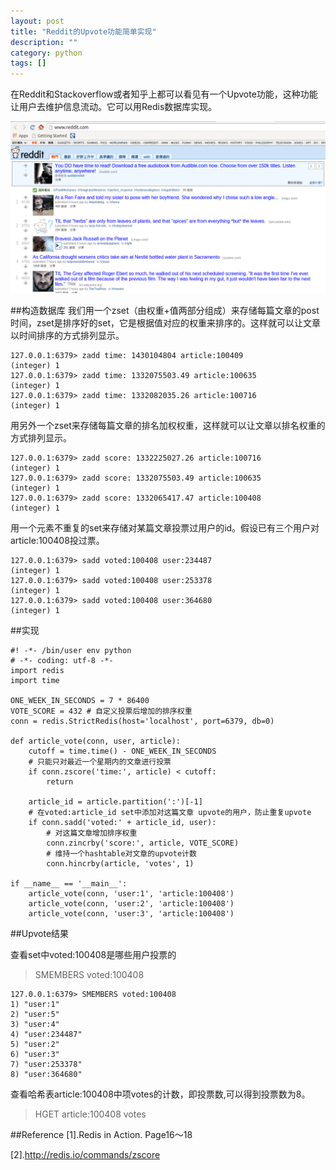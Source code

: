 ```yaml
---
layout: post
title: "Reddit的Upvote功能简单实现"
description: ""
category: python
tags: []
---
```


在Reddit和Stackoverflow或者知乎上都可以看见有一个Upvote功能，这种功能让用户去维护信息流动。它可以用Redis数据库实现。

![图片](/assets/images/upvote-1.png)

##构造数据库
我们用一个zset（由权重+值两部分组成）来存储每篇文章的post时间，zset是排序好的set，它是根据值对应的权重来排序的。这样就可以让文章以时间排序的方式排列显示。

```
127.0.0.1:6379> zadd time: 1430104804 article:100409
(integer) 1
127.0.0.1:6379> zadd time: 1332075503.49 article:100635
(integer) 1
127.0.0.1:6379> zadd time: 1332082035.26 article:100716
(integer) 1
```

用另外一个zset来存储每篇文章的排名加权权重，这样就可以让文章以排名权重的方式排列显示。

```
127.0.0.1:6379> zadd score: 1332225027.26 article:100716
(integer) 1
127.0.0.1:6379> zadd score: 1332075503.49 article:100635
(integer) 1
127.0.0.1:6379> zadd score: 1332065417.47 article:100408
(integer) 1
```

用一个元素不重复的set来存储对某篇文章投票过用户的id。假设已有三个用户对article:100408投过票。

```
127.0.0.1:6379> sadd voted:100408 user:234487
(integer) 1
127.0.0.1:6379> sadd voted:100408 user:253378
(integer) 1
127.0.0.1:6379> sadd voted:100408 user:364680
(integer) 1

```

##实现

```
#! -*- /bin/user env python
# -*- coding: utf-8 -*-
import redis
import time

ONE_WEEK_IN_SECONDS = 7 * 86400
VOTE_SCORE = 432 # 自定义投票后增加的排序权重
conn = redis.StrictRedis(host='localhost', port=6379, db=0)

def article_vote(conn, user, article):
    cutoff = time.time() - ONE_WEEK_IN_SECONDS
    # 只能只对最近一个星期内的文章进行投票
    if conn.zscore('time:', article) < cutoff:
        return

    article_id = article.partition(':')[-1]
    # 在voted:article_id set中添加对这篇文章 upvote的用户，防止重复upvote
    if conn.sadd('voted:' + article_id, user):
        # 对这篇文章增加排序权重
        conn.zincrby('score:', article, VOTE_SCORE)
        # 维持一个hashtable对文章的upvote计数
        conn.hincrby(article, 'votes', 1)

if __name__ == '__main__':
    article_vote(conn, 'user:1', 'article:100408')
    article_vote(conn, 'user:2', 'article:100408')
    article_vote(conn, 'user:3', 'article:100408')
```


##Upvote结果

查看set中voted:100408是哪些用户投票的

> SMEMBERS voted:100408

```
127.0.0.1:6379> SMEMBERS voted:100408
1) "user:1"
2) "user:5"
3) "user:4"
4) "user:234487"
5) "user:2"
6) "user:3"
7) "user:253378"
8) "user:364680"
```

查看哈希表article:100408中项votes的计数，即投票数,可以得到投票数为8。

> HGET article:100408 votes


##Reference
[1].Redis in Action. Page16～18

[2].http://redis.io/commands/zscore
